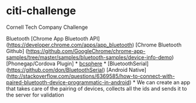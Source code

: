 # citi-challenge
Cornell Tech Company Challenge

Bluetooth
[Chrome App Bluetooth API] (https://developer.chrome.com/apps/app_bluetooth)
[Chrome Bluetooth Github] (https://github.com/GoogleChrome/chrome-app-samples/tree/master/samples/bluetooth-samples/device-info-demo)
[Phonegap/Cordova Plugin] 
	* [bcsphere](https://github.com/bcsphere/bluetooth)
	* [BluetoothSerial] (https://github.com/don/BluetoothSerial)
[Android Native] (http://stackoverflow.com/questions/6369585/how-to-connect-with-paired-bluetooth-device-programmatic-in-android)
	* We can create an app that takes care of the pairing of devices, collects all the ids and sends it to the server for validation